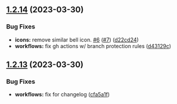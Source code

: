 ## [1.2.14](https://github.com/commitiouk/icons/compare/v1.2.13...v1.2.14) (2023-03-30)


### Bug Fixes

* **icons:** remove similar bell icon. [#6](https://github.com/commitiouk/icons/issues/6) ([#7](https://github.com/commitiouk/icons/issues/7)) ([d22cd24](https://github.com/commitiouk/icons/commit/d22cd247697063cb017555b4f3ad3de4e2d1411d))
* **workflows:** fix gh actions w/ branch protection rules ([d43129c](https://github.com/commitiouk/icons/commit/d43129c99867ef80e8747a6e3c8f8144ddfd7ee8))

## [1.2.13](https://github.com/commitiouk/icons/compare/v1.2.12...v1.2.13) (2023-03-30)


### Bug Fixes

* **workflows:** fix for changelog ([cfa5a1f](https://github.com/commitiouk/icons/commit/cfa5a1f840a7a0272ace60a11d4202ed8cfbc73c))
